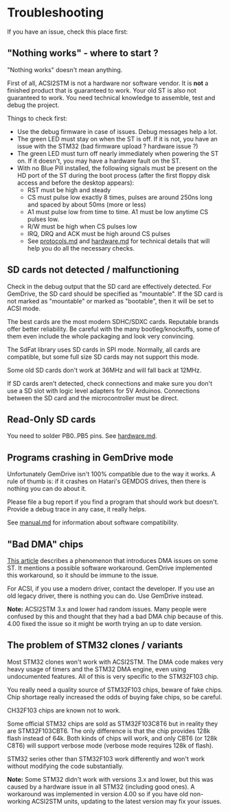 Troubleshooting
===============

If you have an issue, check this place first:


"Nothing works" - where to start ?
----------------------------------

"Nothing works" doesn't mean anything.

First of all, ACSI2STM is not a hardware nor software vendor. It is **not** a
finished product that is guaranteed to work. Your old ST is also not guaranteed
to work. You need technical knowledge to assemble, test and debug the project.

Things to check first:

* Use the debug firmware in case of issues. Debug messages help a lot.
* The green LED must stay on when the ST is off. If it is not, you have an
  issue with the STM32 (bad firmware upload ? hardware issue ?)
* The green LED must turn off nearly immediately when powering the ST on. If it
  doesn't, you may have a hardware fault on the ST.
* With no Blue Pill installed, the following signals must be present on the HD
  port of the ST during the boot process (after the first floppy disk access and
  before the desktop appears):
  * RST must be high and steady
  * CS must pulse low exactly 8 times, pulses are around 250ns long and spaced
    by about 50ms (more or less)
  * A1 must pulse low from time to time. A1 must be low anytime CS pulses low.
  * R/W must be high when CS pulses low
  * IRQ, DRQ and ACK must be high around CS pulses
  * See [protocols.md](protocols.md) and [hardware.md](hardware.md) for
    technical details that will help you do all the necessary checks.


SD cards not detected / malfunctioning
--------------------------------------

Check in the debug output that the SD card are effectively detected. For
GemDrive, the SD card should be specified as "mountable". If the SD card is not
marked as "mountable" or marked as "bootable", then it will be set to ACSI mode.

The best cards are the most modern SDHC/SDXC cards. Reputable brands offer
better reliability. Be careful with the many bootleg/knockoffs, some of them
even include the whole packaging and look very convincing.

The SdFat library uses SD cards in SPI mode. Normally, all cards are compatible,
but some full size SD cards may not support this mode.

Some old SD cards don't work at 36MHz and will fall back at 12MHz.

If SD cards aren't detected, check connections and make sure you don't use a SD
slot with logic level adapters for 5V Arduinos. Connections between the SD card
and the microcontroller must be direct.


Read-Only SD cards
------------------

You need to solder PB0..PB5 pins. See [hardware.md](hardware.md).


Programs crashing in GemDrive mode
----------------------------------

Unfortunately GemDrive isn't 100% compatible due to the way it works. A rule of
thumb is: if it crashes on Hatari's GEMDOS drives, then there is nothing you
can do about it.

Please file a bug report if you find a program that should work but doesn't.
Provide a debug trace in any case, it really helps.

See [manual.md](manual.md) for information about software compatibility.


"Bad DMA" chips
---------------

[This article](https://www.chzsoft.de/site/hardware/new-atari-ste-bad-dma-investigation/)
describes a phenomenon that introduces DMA issues on some ST. It mentions a
possible software workaround. GemDrive implemented this workaround, so it
should be immune to the issue.

For ACSI, if you use a modern driver, contact the developer. If you use an
old legacy driver, there is nothing you can do. Use GemDrive instead.

**Note:** ACSI2STM 3.x and lower had random issues. Many people were confused
by this and thought that they had a bad DMA chip because of this. 4.00 fixed
the issue so it might be worth trying an up to date version.


The problem of STM32 clones / variants
--------------------------------------

Most STM32 clones won't work with ACSI2STM. The DMA code makes very heavy usage
of timers and the STM32 DMA engine, even using undocumented features. All of
this is very specific to the STM32F103 chip.

You really need a quality source of STM32F103 chips, beware of fake chips. Chip
shortage really increased the odds of buying fake chips, so be careful.

CH32F103 chips are known not to work.

Some official STM32 chips are sold as STM32F103C8T6 but in reality they are
STM32F103CBT6. The only difference is that the chip provides 128k flash instead
of 64k. Both kinds of chips will work, and only CBT6 (or 128k C8T6) will support
verbose mode (verbose mode requires 128k of flash).

STM32 series other than STM32F103 work differently and won't work without
modifying the code substantially.

**Note:** Some STM32 didn't work with versions 3.x and lower, but this was
caused by a hardware issue in all STM32 (including good ones). A workaround was
implemented in version 4.00 so if you have old non-working ACSI2STM units,
updating to the latest version may fix your issues.

